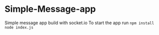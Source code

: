 # Simple-Message-app
Simple message app build with socket.io
To start the app run `npm install`
`node index.js`
